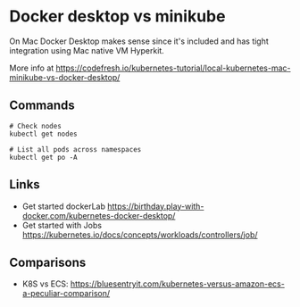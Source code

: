 # Docker desktop vs minikube
On Mac Docker Desktop makes sense since it's included and has tight integration using Mac native VM Hyperkit.

More info at https://codefresh.io/kubernetes-tutorial/local-kubernetes-mac-minikube-vs-docker-desktop/

## Commands

    # Check nodes
    kubectl get nodes

    # List all pods across namespaces
    kubectl get po -A
    
## Links
- Get started dockerLab https://birthday.play-with-docker.com/kubernetes-docker-desktop/
- Get started with Jobs https://kubernetes.io/docs/concepts/workloads/controllers/job/


## Comparisons
- K8S vs ECS: https://bluesentryit.com/kubernetes-versus-amazon-ecs-a-peculiar-comparison/
